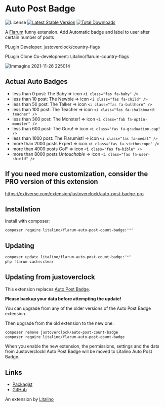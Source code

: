 # Auto Post Badge

![License](https://img.shields.io/badge/license-MIT-blue.svg) [![Latest Stable Version](https://img.shields.io/packagist/v/litalino/flarum-auto-post-count-badge.svg)](https://packagist.org/packages/litalino/flarum-auto-post-count-badge) [![Total Downloads](https://img.shields.io/packagist/dt/litalino/flarum-auto-post-count-badge.svg)](https://packagist.org/packages/litalino/flarum-auto-post-count-badge)

A [Flarum](https://flarum.it) funny extension. Add Automatic badge and label to user after certain number of posts

PLugin Developer: justoverclock/country-flags

PLugin Clone Co-development: Litalino/flarum-country-flags

![Immagine 2021-11-26 225014](https://user-images.githubusercontent.com/79002016/143657265-40e0e0f2-5a5d-4565-9adf-b446314f20eb.png)

## Actual Auto Badges

   - less than 0 post: The Baby => icon `<i class="fas fa-baby" />`
   - less than 10 post: The Newbie => icon `<i class="fas fa-child" />`
   - less than 50 post: The Talker => icon `<i class="fas fa-bullhorn" />`
   - less than 100 post: The Teacher => icon `<i class="fas fa-chalkboard-teacher" />`
   - less than 300 post: The Monster! => icon `<i class="fab fa-optin-monster" />`
   - less than 600 post: The Guru! => icon `<i class="fas fa-graduation-cap" />`
   - less than 1000 post: The Flarumist! => icon `<i class="fas fa-medal" />`
   - more than 2000 posts Expert => icon `<i class="fas fa-stethoscope" />`
   - more than 4000 posts Gol* => icon `<i class="fas fa-bible" />`
   - more than 8000 posts *Untouchable* => icon `<i class="fas fa-user-shield" />`

## If you need more customization, consider the PRO version of this extension

https://extiverse.com/extension/justoverclock/auto-post-badge-pro

## Installation

Install with composer:

```sh
composer require litalino/flarum-auto-post-count-badge:"*"
```

## Updating

```sh
composer update litalino/flarum-auto-post-count-badge:"*"
php flarum cache:clear
```

## Updating from justoverclock

This extension replaces [Auto Post Badge](https://github.com/justoverclockl/auto-post-count-badge).

**Please backup your data before attempting the update!**

You can upgrade from any of the older versions of the Auto Post Badge extension.

Then upgrade from the old extension to the new one:

```sh
composer remove justoverclock/auto-post-count-badge
composer require litalino/flarum-auto-post-count-badge
```

When you enable the new extension, the permissions, settings and the data from Justoverclockl Auto Post Badge will be moved to Litalino Auto Post Badge.

## Links

- [Packagist](https://packagist.org/packages/litalino/flarum-auto-post-count-badge)
- [GitHub](https://github.com/justoverclockl/auto-post-count-badge)

An extension by [Litalino](https://khatvongsong.vn)